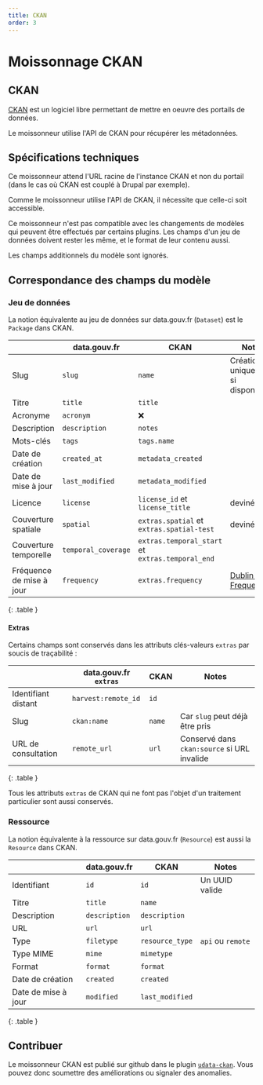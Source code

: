 ```yaml
---
title: CKAN
order: 3
---
```


# Moissonnage CKAN

## CKAN

[CKAN](https://ckan.org) est un logiciel libre permettant de mettre en oeuvre des portails de données.

Le moissonneur utilise l'API de CKAN pour récupérer les métadonnées.

## Spécifications techniques

Ce moissonneur attend l'URL racine de l'instance CKAN et non du portail (dans le cas où CKAN est couplé à Drupal par exemple).

Comme le moissonneur utilise l'API de CKAN, il nécessite que celle-ci soit accessible.

Ce moissonneur n'est pas compatible avec les changements de modèles qui peuvent être effectués par certains plugins. Les champs d'un jeu de données doivent rester les même, et le format de leur contenu aussi.

Les champs additionnels du modèle sont ignorés.

## Correspondance des champs du modèle

### Jeu de données

La notion équivalente au jeu de données sur data.gouv.fr (`Dataset`) est le `Package` dans CKAN.

| | data.gouv.fr | CKAN | Notes |
|-|--------------|------|-------|
| Slug | `slug` | `name` | Création uniquement, si disponible |
| Titre | `title` | `title` ||
| Acronyme | `acronym` | ❌ ||
| Description | `description` | `notes` ||
| Mots-clés | `tags` | `tags.name` | |
| Date de création | `created_at` | `metadata_created` | |
| Date de mise à jour | `last_modified` | `metadata_modified` | |
| Licence | `license` | `license_id` et `license_title` | deviné |
| Couverture spatiale | `spatial` | `extras.spatial` et `extras.spatial-test` | deviné |
| Couverture temporelle | `temporal_coverage` | `extras.temporal_start` et `extras.temporal_end` ||
| Fréquence de mise à jour | `frequency` | `extras.frequency` | [Dublin Core Frequency](http://dublincore.org/groups/collections/frequency/) |
{: .table }

#### Extras

Certains champs sont conservés dans les attributs clés-valeurs `extras` par soucis de traçabilité :

| | data.gouv.fr `extras` | CKAN | Notes |
|-|-----------------------|------|-------|
| Identifiant distant | `harvest:remote_id` | `id` | |
| Slug | `ckan:name` | `name` | Car `slug` peut déjà être pris |
| URL de consultation | `remote_url` | `url` | Conservé dans `ckan:source` si URL invalide |
{: .table }

Tous les attributs `extras` de CKAN qui ne font pas l'objet d'un traitement particulier sont aussi conservés.

### Ressource

La notion équivalente à la ressource sur data.gouv.fr (`Resource`) est aussi la `Resource` dans CKAN.

| | data.gouv.fr | CKAN | Notes |
|-|--------------|------|-------|
| Identifiant | `id` | `id` | Un UUID valide |
| Titre | `title` | `name` | |
| Description | `description` | `description` | |
| URL | `url` | `url` | |
| Type | `filetype` | `resource_type` | `api` ou `remote` |
| Type MIME | `mime` | `mimetype` | |
| Format | `format` | `format` | |
| Date de création | `created` | `created` | |
| Date de mise à jour | `modified` | `last_modified` | |
{: .table }


## Contribuer

Le moissonneur CKAN est publié sur github dans le plugin [`udata-ckan`](https://github.com/opendatateam/udata-ckan). Vous pouvez donc soumettre des améliorations ou signaler des anomalies.
